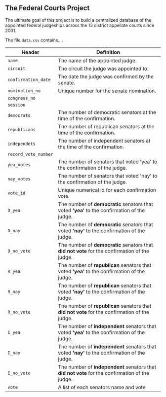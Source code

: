 ## The Federal Courts Project

The ultimate goal of this project is to build a centralized database of the appointed federal judgeships across the 13 district appellate courts since 2001.

The file `data.csv` contains....



| Header         | Definition |
|----------------|------------|
|`name`|The name of the appointed judge.|
|`circuit`  |The circuit the judge was appointed to.|
|`confirmation_date`   |The date the judge was confirmed by the senate.|
|`nomination_no`   |Unique number for the senate nomination.|
|`congress_no`      ||
|`session`      ||
|`democrats`|The number of democratic senators at the time of the confirmation.|
|`republicans`|The number of republican senators at the time of the confirmation.|
|`independets`|The number of independent senators at the time of the confirmation.|
|`record_vote_number`||
|`yea_votes`    |The number of senators that voted 'yea' to the confirmation of the judge.|
|`nay_votes`|The number of senators that voted 'nay' to the confirmation of the judge.|
|`vote_id`|Unique numerical id for each confirmation vote. |
|`D_yea`|The number of **democratic** senators that voted **'yea'** to the confirmation of the judge.|
|`D_nay`|The number of **democratic** senators that voted **'nay'** to the confirmation of the judge.|
|`D_no_vote`|The number of **democratic** senators that **did not vote** for the confirmation of the judge.|
|`R_yea`|The number of **republican** senators that voted **'yea'** to the confirmation of the judge.|
|`R_nay`|The number of **republican** senators that voted **'nay'** to the confirmation of the judge.|
|`R_no_vote`|The number of **republican** senators that **did not vote** for the confirmation of the judge.|
|`I_yea`|The number of **independent** senators that voted **'yea'** to the confirmation of the judge.|
|`I_nay`|The number of **independent** senators that voted **'nay'** to the confirmation of the judge.|
|`I_no_vote`|The number of **independent** senators that **did not vote** for the confirmation of the judge.|
|`vote`|A list of each senators name and vote|

